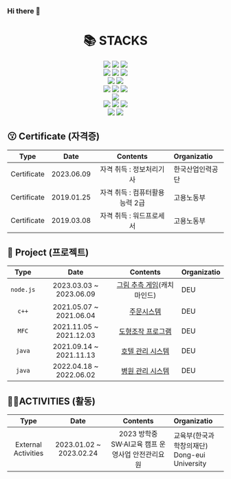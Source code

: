 ### Hi there 👋

<div align=center><h1>📚 STACKS</h1></div>

<div align=center>   
  <img src="https://img.shields.io/badge/c-A8B9CC?style=for-the-badge&logo=c&logoColor=white">
  <img src="https://img.shields.io/badge/c++-00599C?style=for-the-badge&logo=c%2B%2B&logoColor=white">
  <img src="https://img.shields.io/badge/java-007396?style=for-the-badge&logo=java&logoColor=white"> 
  <br>
  
  <img src="https://img.shields.io/badge/html5-E34F26?style=for-the-badge&logo=html5&logoColor=white"> 
  <img src="https://img.shields.io/badge/css-1572B6?style=for-the-badge&logo=css3&logoColor=white"> 
  <img src="https://img.shields.io/badge/javascript-F7DF1E?style=for-the-badge&logo=javascript&logoColor=black"> 
  <br>
  
  <img src="https://img.shields.io/badge/oracle-F80000?style=for-the-badge&logo=oracle&logoColor=white"> 
  <img src="https://img.shields.io/badge/mysql-4479A1?style=for-the-badge&logo=mysql&logoColor=white"> 
  <br>
  
  <img src="https://img.shields.io/badge/node.js-339933?style=for-the-badge&logo=Node.js&logoColor=white">  
  <img src="https://img.shields.io/badge/express-000000?style=for-the-badge&logo=express&logoColor=white">  
  <img src="https://img.shields.io/badge/socket.io-010101?style=for-the-badge&logo=socket.io&logoColor=white">
  <br>
  
  <img src="https://img.shields.io/badge/spring-6DB33F?style=for-the-badge&logo=spring&logoColor=white"> 
  <br>

  <img src="https://img.shields.io/badge/linux-FCC624?style=for-the-badge&logo=linux&logoColor=black"> 
  <img src="https://img.shields.io/badge/navercloud-03C75A?style=for-the-badge&logo=naver&logoColor=white"> 
  <img src="https://img.shields.io/badge/apache tomcat-F8DC75?style=for-the-badge&logo=apachetomcat&logoColor=white">
  <br>
  
  <img src="https://img.shields.io/badge/github-181717?style=for-the-badge&logo=github&logoColor=white">
  <img src="https://img.shields.io/badge/git-F05032?style=for-the-badge&logo=git&logoColor=white">
  <br>
</div>

## 😗 Certificate **(자격증)**
|        Type         |          Date           |                           Contents                           | Organizatio                                                  |
| :-----------------: | :---------------------: | :----------------------------------------------------------: | :----------------------------------------------------------- |
| Certificate  |       2023.06.09      | 자격 취득 : 정보처리기사                                | 한국산업인력공단|
| Certificate  |       2019.01.25      | 자격 취득 : 컴퓨터활용능력 2급                                | 고용노동부|
| Certificate  |       2019.03.08      | 자격 취득 : 워드프로세서                                | 고용노동부|

## 📆 Project **(프로젝트)**
|        Type         |          Date           |                           Contents                           | Organizatio                                                  |
| :-----------------: | :---------------------: | :----------------------------------------------------------: | :----------------------------------------------------------- |
| `node.js`  |       2023.03.03 ~ 2023.06.09     | [그림 추측 게임](https://github.com/qdeu22/catchmind2023)(캐치마인드)                                | DEU|
| `c++`  |       2021.05.07 ~ 2021.06.04     | [주문시스템](https://github.com/qdeu22/cpp-order)                               | DEU|
| `MFC`  |       2021.11.05 ~ 2021.12.03     | [도형조작 프로그램](https://github.com/qdeu22/mfc-figure)                              | DEU|
| `java`  |       2021.09.14 ~ 2021.11.13     | [호텔 관리 시스템](https://github.com/qdeu22/java-hotel)                            | DEU|
| `java`  |       2022.04.18 ~ 2022.06.02     | [병원 관리 시스템](https://github.com/qdeu22/java-hospital-mysql)                              | DEU|

## 🏃‍♂️ACTIVITIES **(활동)**
|        Type         |          Date           |                           Contents                           | Organizatio                                                  |
| :-----------------: | :---------------------: | :----------------------------------------------------------: | :----------------------------------------------------------- |
| External Activities  |       2023.01.02 ~ 2023.02.24     | 2023 방학중 SW·AI교육 캠프 운영사업 안전관리요원                              | 교육부(한국과학창의재단) </br> Dong-eui University|
<!--
**qdeu22/qdeu22** is a ✨ _special_ ✨ repository because its `README.md` (this file) appears on your GitHub profile.

Here are some ideas to get you started:

- 🔭 I’m currently working on ...
- 🌱 I’m currently learning ...
- 👯 I’m looking to collaborate on ...
- 🤔 I’m looking for help with ...
- 💬 Ask me about ...
- 📫 How to reach me: ...
- 😄 Pronouns: ...
- ⚡ Fun fact: ...
-->
